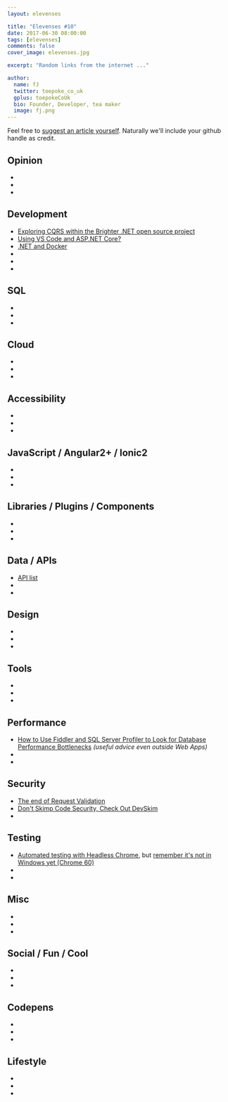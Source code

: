 ```yaml
---
layout: elevenses

title: "Elevenses #10"
date: 2017-06-30 08:00:00
tags: [elevenses]
comments: false
cover_image: elevenses.jpg

excerpt: "Random links from the internet ..."

author:
  name: fJ
  twitter: toepoke_co_uk
  gplus: toepokeCoUk
  bio: Founder, Developer, tea maker
  image: fj.png
---
```


Feel free to [suggest an article yourself](https://github.com/toepoke/toepoke.github.io/issues).  Naturally we'll include your github handle as credit.

## Opinion
* []()
* []()
* []()

## Development
* [Exploring CQRS within the Brighter .NET open source project](https://www.hanselman.com/blog/ExploringCQRSWithinTheBrighterNETOpenSourceProject.aspx)
* [Using VS Code and ASP.NET Core?](https://wildermuth.com/2017/06/04/Using-VS-Code-and-ASP-NET-Core)
* [.NET and Docker](https://www.hanselman.com/blog/NETAndDocker.aspx)
* []()
* []()
* []()

## SQL
* []()
* []()
* []()

## Cloud
* []()
* []()
* []()

## Accessibility
* []()
* []()
* []()

## JavaScript / Angular2+ / Ionic2
* []()
* []()
* []()

## Libraries / Plugins / Components
* []()
* []()
* []()

## Data / APIs
* [API list](http://apilist.fun/)
* []()
* []()

## Design
* []()
* []()
* []()

## Tools
* []()
* []()
* []()

## Performance
* [How to Use Fiddler and SQL Server Profiler to Look for Database Performance Bottlenecks](http://blog.bodurov.com/Find-Database-Performance-Bottlenecks-with-Fiddler-and-SQL-Server-Profiler/) *(useful advice even outside Web Apps)*
* []()
* []()

## Security
* [The end of Request Validation](https://www.jardinesoftware.net/2017/06/01/the-end-of-request-validation/)
* [Don't Skimp Code Security, Check Out DevSkim](https://channel9.msdn.com/coding4fun/blog/Dont-Skimp-Code-Security-Check-Out-DevSkim)
* []()

## Testing
* [Automated testing with Headless Chrome](https://developers.google.com/web/updates/2017/06/headless-karma-mocha-chai), but [remember it's not in Windows yet (Chrome 60)](https://developers.google.com/web/updates/2017/04/headless-chrome) 
* []()
* []()

## Misc
* []()
* []()
* []()

## Social / Fun / Cool
* []()
* []()
* []()

## Codepens
* []()
* []()
* []()

## Lifestyle
* []()
* []()
* []()

